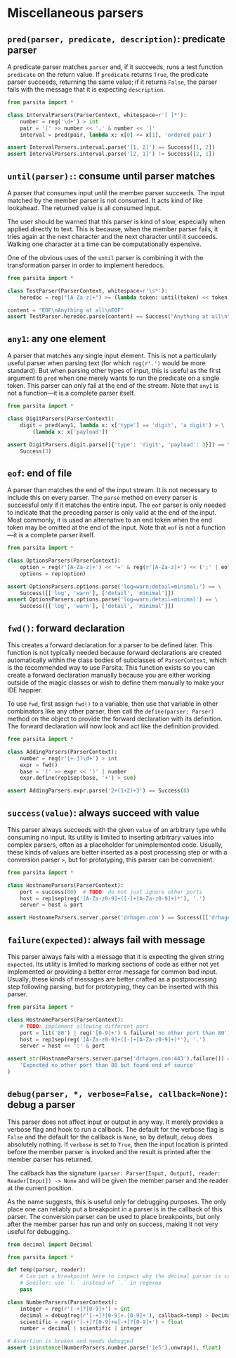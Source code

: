 # Miscellaneous parsers

## `pred(parser, predicate, description)`: predicate parser

A predicate parser matches `parser` and, if it succeeds, runs a test function `predicate` on the return value. If `predicate` returns `True`, the predicate parser succeeds, returning the same value; if it returns `False`, the parser fails with the message that it is expecting `description`.

```python
from parsita import *

class IntervalParsers(ParserContext, whitespace=r'[ ]*'):
    number = reg('\d+') > int
    pair = '[' >> number << ',' & number << ']'
    interval = pred(pair, lambda x: x[0] <= x[1], 'ordered pair')

assert IntervalParsers.interval.parse('[1, 2]') == Success([1, 2])
assert IntervalParsers.interval.parse('[2, 1]') != Success([2, 1])
```

## `until(parser):`: consume until parser matches

A parser that consumes input until the member parser succeeds. The input matched by the member parser is not consumed. It acts kind of like lookahead. The returned value is all consumed input.

The user should be warned that this parser is kind of slow, especially when applied directly to text. This is because, when the member parser fails, it tries again at the next character and the next character until it succeeds. Walking one character at a time can be computationally expensive.

One of the obvious uses of the `until` parser is combining it with the transformation parser in order to implement heredocs.

```python
from parsita import *

class TestParser(ParserContext, whitespace=r'\s*'):
    heredoc = reg("[A-Za-z]+") >= (lambda token: until(token) << token)

content = "EOF\nAnything at all\nEOF"
assert TestParser.heredoc.parse(content) == Success("Anything at all\n")
```

## `any1`: any one element

A parser that matches any single input element. This is not a particularly useful parser when parsing text (for which `reg(r'.')` would be more standard). But when parsing other types of input, this is useful as the first argument to `pred` when one merely wants to run the predicate on a single token. This parser can only fail at the end of the stream. Note that `any1` is not a function—it is a complete parser itself.

```python
from parsita import *

class DigitParsers(ParserContext):
    digit = pred(any1, lambda x: x['type'] == 'digit', 'a digit') > \
        (lambda x: x['payload'])

assert DigitParsers.digit.parse([{'type': 'digit', 'payload': 3}]) == \
    Success(3)
```

## `eof`: end of file

A parser than matches the end of the input stream. It is not necessary to include this on every parser. The `parse` method on every parser is successful only if it matches the entire input. The `eof` parser is only needed to indicate that the preceding parser is only valid at the end of the input. Most commonly, it is used an alternative to an end token when the end token may be omitted at the end of the input. Note that `eof` is not a function—it is a complete parser itself.

```python
from parsita import *

class OptionsParsers(ParserContext):
    option = reg(r'[A-Za-z]+') << '=' & reg(r'[A-Za-z]+') << (';' | eof)
    options = rep(option)

assert OptionsParsers.options.parse('log=warn;detail=minimal;') == \
    Success([['log', 'warn'], ['detail', 'minimal']])
assert OptionsParsers.options.parse('log=warn;detail=minimal') == \
    Success([['log', 'warn'], ['detail', 'minimal']])
```

## `fwd()`: forward declaration

This creates a forward declaration for a parser to be defined later. This function is not typically needed because forward declarations are created automatically within the class bodies of subclasses of `ParserContext`, which is the recommended way to use Parsita. This function exists so you can create a forward declaration manually because you are either working outside of the magic classes or wish to define them manually to make your IDE happier.

To use `fwd`, first assign `fwd()` to a variable, then use that variable in other combinators like any other parser, then call the `define(parser: Parser)` method on the object to provide the forward declaration with its definition. The forward declaration will now look and act like the definition provided.

```python
from parsita import *

class AddingParsers(ParserContext):
    number = reg(r'[+-]?\d+') > int
    expr = fwd()
    base = '(' >> expr << ')' | number
    expr.define(rep1sep(base, '+') > sum)

assert AddingParsers.expr.parse('2+(1+2)+3') == Success(8)
```

## `success(value)`: always succeed with value

This parser always succeeds with the given `value` of an arbitrary type while consuming no input. Its utility is limited to inserting arbitrary values into complex parsers, often as a placeholder for unimplemented code. Usually, these kinds of values are better inserted as a post processing step or with a conversion parser `>`, but for prototyping, this parser can be convenient.

```python
from parsita import *

class HostnameParsers(ParserContext):
    port = success(80)  # TODO: do not just ignore other ports
    host = rep1sep(reg('[A-Za-z0-9]+([-]+[A-Za-z0-9]+)*'), '.')
    server = host & port

assert HostnameParsers.server.parse('drhagen.com') == Success([['drhagen', 'com'], 80])
```

## `failure(expected)`: always fail with message

This parser always fails with a message that it is expecting the given string `expected`. Its utility is limited to marking sections of code as either not yet implemented or providing a better error message for common bad input. Usually, these kinds of messages are better crafted as a postprocessing step following parsing, but for prototyping, they can be inserted with this parser.

```python
from parsita import *

class HostnameParsers(ParserContext):
    # TODO: implement allowing different port
    port = lit('80') | reg('[0-9]+') & failure('no other port than 80')
    host = rep1sep(reg('[A-Za-z0-9]+([-]+[A-Za-z0-9]+)*'), '.')
    server = host << ':' & port

assert str(HostnameParsers.server.parse('drhagen.com:443').failure()) == (
    'Expected no other port than 80 but found end of source'
)
```

## `debug(parser, *, verbose=False, callback=None)`: debug a parser

This parser does not affect input or output in any way. It merely provides a verbose flag and hook to run a callback. The default for the verbose flag is `False` and the default for the callback is `None`, so by default, `debug` does absolutely nothing. If `verbose` is set to `True`, then the input location is printed before the member parser is invoked and the result is printed after the member parser has returned.

The callback has the signature `(parser: Parser[Input, Output], reader: Reader[Input]) -> None` and will be given the member parser and the reader at the current position.

As the name suggests, this is useful only for debugging purposes. The only place one can reliably put a breakpoint in a parser is in the callback of this parser. The conversion parser can be used to place breakpoints, but only after the member parser has run and only on success, making it not very useful for debugging.

```python
from decimal import Decimal

from parsita import *

def temp(parser, reader):
    # Can put a breakpoint here to inspect why the decimal parser is capturing
    # Spoiler: use `\.` instead of `.` in regexes
    pass

class NumberParsers(ParserContext):
    integer = reg(r'[-+]?[0-9]+') > int
    decimal = debug(reg(r'[-+]?[0-9]+.[0-9]+'), callback=temp) > Decimal
    scientific = reg(r'[-+]?[0-9]+e[-+]?[0-9]+') > float
    number = decimal | scientific | integer

# Assertion is broken and needs debugged 
assert isinstance(NumberParsers.number.parse('1e5').unwrap(), float)
```
